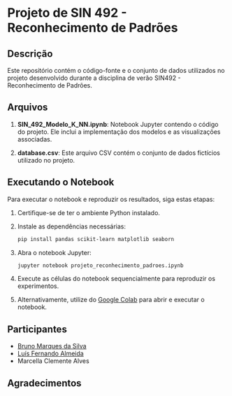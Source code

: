 # Projeto de SIN 492 - Reconhecimento de Padrões

## Descrição

Este repositório contém o código-fonte e o conjunto de dados utilizados no projeto desenvolvido durante a disciplina de verão SIN492 - Reconhecimento de Padrões.

## Arquivos

1. **SIN_492_Modelo_K_NN.ipynb**: Notebook Jupyter contendo o código do projeto. Ele inclui a implementação dos modelos e as visualizações associadas.

2. **database.csv**: Este arquivo CSV contém o conjunto de dados fictícios utilizado no projeto.

## Executando o Notebook

Para executar o notebook e reproduzir os resultados, siga estas etapas:

1. Certifique-se de ter o ambiente Python instalado.
2. Instale as dependências necessárias:

    ```bash
    pip install pandas scikit-learn matplotlib seaborn
    ```

3. Abra o notebook Jupyter:

    ```bash
    jupyter notebook projeto_reconhecimento_padroes.ipynb
    ```
4. Execute as células do notebook sequencialmente para reproduzir os experimentos.
5. Alternativamente, utilize do [Google Colab](https://colab.research.google.com/drive/1rVy1FoXvQ4SFXKURmhgTbU_aw0MdGI65?usp=sharing) para abrir e executar o notebook.

## Participantes

- [Bruno Marques da Silva](https://github.com/BrunoMarques416)
- [Luís Fernando Almeida](https://github.com/luissaster)
- Marcella Clemente Alves

## Agradecimentos
